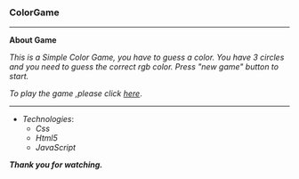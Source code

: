 ### ColorGame
___

**About  Game**

*This is a Simple Color Game,
you have to guess a color.
You have 3 circles and you need to guess the correct rgb color. Press "new game" button to start.*

*To play the game ,please click [here](https://maksss3000.github.io/ColorGame/Index.html)*.
___
+ *Technologies*:
  + *Css*
  + *Html5*
  + *JavaScript*

***Thank you for watching.***





